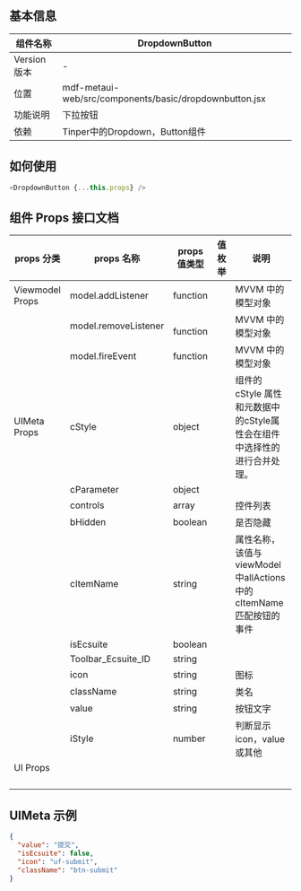 <a name="9e5ffa06"></a>
## 基本信息
| 组件名称 | DropdownButton |
| --- | --- |
| Version 版本 | - |
| 位置 | mdf-metaui-web/src/components/basic/dropdownbutton.jsx |
| 功能说明 | 下拉按钮 |
| 依赖 | Tinper中的Dropdown，Button组件 |

<a name="481feccf"></a>
## 如何使用

```javascript
<DropdownButton {...this.props} />
```

<a name="21f2fa80"></a>
## 组件 Props 接口文档

| props 分类 | props 名称 | props 值类型 | 值枚举 | 说明 |
| --- | --- | --- | --- | --- |
| Viewmodel Props | model.addListener | function |  | MVVM 中的模型对象 |
|  | model.removeListener | <br />function<br /> |  | MVVM 中的模型对象 |
|  | model.fireEvent | function |  | MVVM 中的模型对象 |
| UIMeta Props | cStyle | object |  | 组件的cStyle 属性和元数据中的cStyle属性会在组件中选择性的进行合并处理。 |
|  | cParameter | object |  |  |
|  | controls | array |  | 控件列表 |
|  | bHidden | boolean |  | 是否隐藏 |
|  | cItemName | string |  | 属性名称，该值与viewModel中allActions中的cItemName匹配按钮的事件 |
|  | isEcsuite | boolean |  |  |
|  | Toolbar_Ecsuite_ID | string |  |  |
|  | icon | string |  | 图标 |
|  | className | string |  | 类名 |
|  | value | string |  | 按钮文字 |
|  | iStyle | number |  | 判断显示icon，value或其他 |
| UI Props |  |  |  |  |
|  |  |  |  |  |
|  |  |  |  |  |
|  |  |  |  |  |
|  |  |  |  |  |

<a name="a3d61cc7"></a>
### 
<a name="LASIc"></a>
## UIMeta 示例
```json
{
  "value": "提交",
  "isEcsuite": false,
  "icon": "uf-submit",
  "className": "btn-submit"
}
```